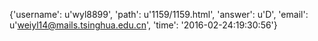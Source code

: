 {'username': u'wyl8899', 'path': u'1159/1159.html', 'answer': u'D', 'email': u'weiyl14@mails.tsinghua.edu.cn', 'time': '2016-02-24:19:30:56'}